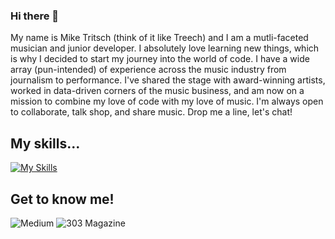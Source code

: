 ### Hi there 👋
My name is Mike Tritsch (think of it like Treech) and I am a mutli-faceted musician and junior developer. I absolutely love learning new things, which is why I decided to start my journey into the world of code. I have a wide array (pun-intended) of experience across the music industry from journalism to performance. I've shared the stage with award-winning artists, worked in data-driven corners of the music business, and am now on a mission to combine my love of code with my love of music. I'm always open to collaborate, talk shop, and share music. Drop me a line, let's chat!

## My skills...
[![My Skills](https://skillicons.dev/icons?i=js,html,css,bootstrap,express,mysql,nodejs&theme=light)](https://skillicons.dev)

## Get to know me!
![Medium](https://img.shields.io/badge/Medium-12100E?style=for-the-badge&logo=medium&logoColor=white)
![303 Magazine](https://img.shields.io/badge/Music_Journalism-303_Magazine?label=303%20Magazine&labelColor=Blue&color=blue&link=https%3A%2F%2F303magazine.com%2Fauthor%2Fmichael-tritsch%2F)


<!--
**MikeTritsch/MikeTritsch** is a ✨ _special_ ✨ repository because its `README.md` (this file) appears on your GitHub profile.

Here are some ideas to get you started:

- 🔭 I’m currently working on ...
- 🌱 I’m currently learning ...
- 👯 I’m looking to collaborate on ...
- 🤔 I’m looking for help with ...
- 💬 Ask me about ...
- 📫 How to reach me: ...
- 😄 Pronouns: ...
- ⚡ Fun fact: ...
-->
